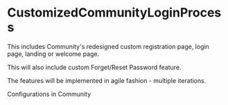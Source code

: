 # CustomizedCommunityLoginProcess

This includes Community's redesigned custom registration page, login page, landing or welcome page.

This will also include custom Forget/Reset Password feature.

The features will be implemented in agile fashion - multiple iterations.


Configurations in Community

